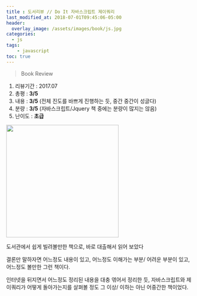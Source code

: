 ```yaml
---
title : 도서리뷰 // Do It 자바스크립트 제이쿼리
last_modified_at: 2018-07-01T09:45:06-05:00
header:
  overlay_image: /assets/images/book/js.jpg
categories:
  - js
tags: 
    - javascript
toc: true 
---
```


> Book Review

1. 리뷰기간 : 2017.07 
2. 총평 : **3/5** 
3. 내용 : **3/5** (전체 진도를 바쁘게 진행하는 듯, 중간 중간이 성글다)
4. 분량 : **3/5** (자바스크립트/Jquery 책 중에는 분량이 많지는 않음)
5. 난이도 : **초급** 

<img src="http://image.kyobobook.co.kr/images/book/xlarge/434/x9788997390434.jpg" width='300'>


도서관에서 쉽게 빌려볼만한 책으로, 바로 대출해서 읽어 보았다

결론만 말하자면 어느정도 내용이 있고, 어느정도 이해가는 부분/ 어려운 부분이 있고, 어느정도 볼만한 그런 책이다.

인터넷을 뒤지면서 어느정도 정리된 내용을 대충 엮어서 정리한 듯, 자바스크립트와 제이쿼리가 어떻게 돌아가는지를 살펴볼 정도 그 이상/ 이하는 아닌 어중간한 책이었다.